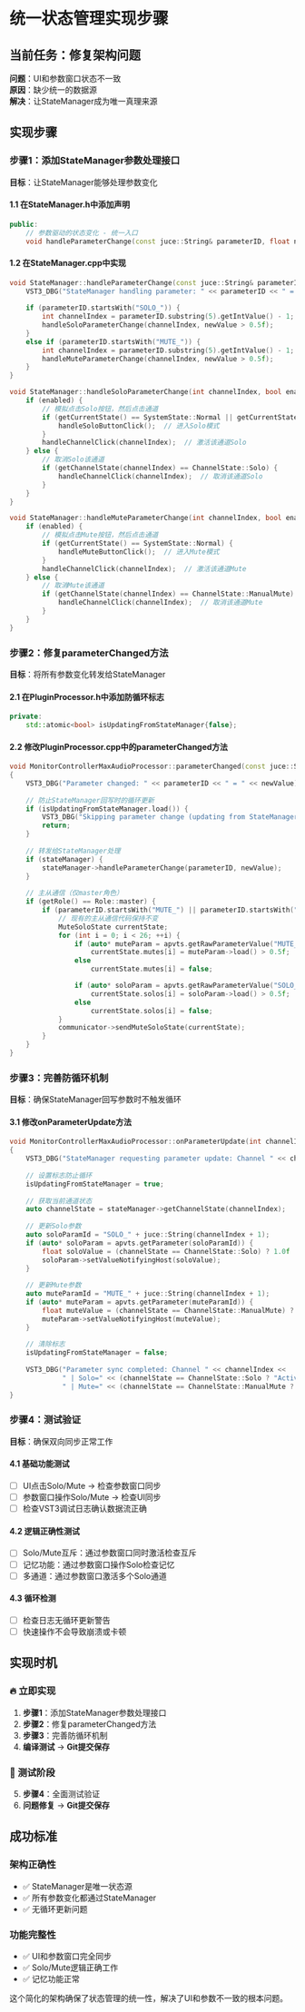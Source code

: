 # 统一状态管理实现步骤

## 当前任务：修复架构问题
**问题**：UI和参数窗口状态不一致  
**原因**：缺少统一的数据源  
**解决**：让StateManager成为唯一真理来源

## 实现步骤

### 步骤1：添加StateManager参数处理接口
**目标**：让StateManager能够处理参数变化

#### 1.1 在StateManager.h中添加声明
```cpp
public:
    // 参数驱动的状态变化 - 统一入口
    void handleParameterChange(const juce::String& parameterID, float newValue);
```

#### 1.2 在StateManager.cpp中实现
```cpp
void StateManager::handleParameterChange(const juce::String& parameterID, float newValue) {
    VST3_DBG("StateManager handling parameter: " << parameterID << " = " << newValue);
    
    if (parameterID.startsWith("SOLO_")) {
        int channelIndex = parameterID.substring(5).getIntValue() - 1;
        handleSoloParameterChange(channelIndex, newValue > 0.5f);
    }
    else if (parameterID.startsWith("MUTE_")) {
        int channelIndex = parameterID.substring(5).getIntValue() - 1;
        handleMuteParameterChange(channelIndex, newValue > 0.5f);
    }
}

void StateManager::handleSoloParameterChange(int channelIndex, bool enabled) {
    if (enabled) {
        // 模拟点击Solo按钮，然后点击通道
        if (getCurrentState() == SystemState::Normal || getCurrentState() == SystemState::MuteActive) {
            handleSoloButtonClick();  // 进入Solo模式
        }
        handleChannelClick(channelIndex);  // 激活该通道Solo
    } else {
        // 取消Solo该通道
        if (getChannelState(channelIndex) == ChannelState::Solo) {
            handleChannelClick(channelIndex);  // 取消该通道Solo
        }
    }
}

void StateManager::handleMuteParameterChange(int channelIndex, bool enabled) {
    if (enabled) {
        // 模拟点击Mute按钮，然后点击通道
        if (getCurrentState() == SystemState::Normal) {
            handleMuteButtonClick();  // 进入Mute模式
        }
        handleChannelClick(channelIndex);  // 激活该通道Mute
    } else {
        // 取消Mute该通道
        if (getChannelState(channelIndex) == ChannelState::ManualMute) {
            handleChannelClick(channelIndex);  // 取消该通道Mute
        }
    }
}
```

### 步骤2：修复parameterChanged方法
**目标**：将所有参数变化转发给StateManager

#### 2.1 在PluginProcessor.h中添加防循环标志
```cpp
private:
    std::atomic<bool> isUpdatingFromStateManager{false};
```

#### 2.2 修改PluginProcessor.cpp中的parameterChanged方法
```cpp
void MonitorControllerMaxAudioProcessor::parameterChanged(const juce::String& parameterID, float newValue)
{
    VST3_DBG("Parameter changed: " << parameterID << " = " << newValue);
    
    // 防止StateManager回写时的循环更新
    if (isUpdatingFromStateManager.load()) {
        VST3_DBG("Skipping parameter change (updating from StateManager)");
        return;
    }
    
    // 转发给StateManager处理
    if (stateManager) {
        stateManager->handleParameterChange(parameterID, newValue);
    }
    
    // 主从通信（仅master角色）
    if (getRole() == Role::master) {
        if (parameterID.startsWith("MUTE_") || parameterID.startsWith("SOLO_")) {
            // 现有的主从通信代码保持不变
            MuteSoloState currentState;
            for (int i = 0; i < 26; ++i) {
                if (auto* muteParam = apvts.getRawParameterValue("MUTE_" + juce::String(i + 1)))
                    currentState.mutes[i] = muteParam->load() > 0.5f;
                else
                    currentState.mutes[i] = false;

                if (auto* soloParam = apvts.getRawParameterValue("SOLO_" + juce::String(i + 1)))
                    currentState.solos[i] = soloParam->load() > 0.5f;
                else
                    currentState.solos[i] = false;
            }
            communicator->sendMuteSoloState(currentState);
        }
    }
}
```

### 步骤3：完善防循环机制
**目标**：确保StateManager回写参数时不触发循环

#### 3.1 修改onParameterUpdate方法
```cpp
void MonitorControllerMaxAudioProcessor::onParameterUpdate(int channelIndex, float value)
{
    VST3_DBG("StateManager requesting parameter update: Channel " << channelIndex);
    
    // 设置标志防止循环
    isUpdatingFromStateManager = true;
    
    // 获取当前通道状态
    auto channelState = stateManager->getChannelState(channelIndex);
    
    // 更新Solo参数
    auto soloParamId = "SOLO_" + juce::String(channelIndex + 1);
    if (auto* soloParam = apvts.getParameter(soloParamId)) {
        float soloValue = (channelState == ChannelState::Solo) ? 1.0f : 0.0f;
        soloParam->setValueNotifyingHost(soloValue);
    }
    
    // 更新Mute参数
    auto muteParamId = "MUTE_" + juce::String(channelIndex + 1);
    if (auto* muteParam = apvts.getParameter(muteParamId)) {
        float muteValue = (channelState == ChannelState::ManualMute) ? 1.0f : 0.0f;
        muteParam->setValueNotifyingHost(muteValue);
    }
    
    // 清除标志
    isUpdatingFromStateManager = false;
    
    VST3_DBG("Parameter sync completed: Channel " << channelIndex << 
             " | Solo=" << (channelState == ChannelState::Solo ? "Active" : "Inactive") << 
             " | Mute=" << (channelState == ChannelState::ManualMute ? "Active" : "Inactive"));
}
```

### 步骤4：测试验证
**目标**：确保双向同步正常工作

#### 4.1 基础功能测试
- [ ] UI点击Solo/Mute → 检查参数窗口同步
- [ ] 参数窗口操作Solo/Mute → 检查UI同步
- [ ] 检查VST3调试日志确认数据流正确

#### 4.2 逻辑正确性测试
- [ ] Solo/Mute互斥：通过参数窗口同时激活检查互斥
- [ ] 记忆功能：通过参数窗口操作Solo检查记忆
- [ ] 多通道：通过参数窗口激活多个Solo通道

#### 4.3 循环检测
- [ ] 检查日志无循环更新警告
- [ ] 快速操作不会导致崩溃或卡顿

## 实现时机

### 🔥 立即实现
1. **步骤1**：添加StateManager参数处理接口
2. **步骤2**：修复parameterChanged方法
3. **步骤3**：完善防循环机制
4. **编译测试** → **Git提交保存**

### 🔄 测试阶段
5. **步骤4**：全面测试验证
6. **问题修复** → **Git提交保存**

## 成功标准

### 架构正确性
- ✅ StateManager是唯一状态源
- ✅ 所有参数变化都通过StateManager
- ✅ 无循环更新问题

### 功能完整性
- ✅ UI和参数窗口完全同步
- ✅ Solo/Mute逻辑正确工作
- ✅ 记忆功能正常

这个简化的架构确保了状态管理的统一性，解决了UI和参数不一致的根本问题。